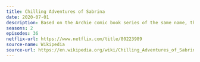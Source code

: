 ```yaml
---
title: Chilling Adventures of Sabrina
date: 2020-07-01
description: Based on the Archie comic book series of the same name, this supernatural horror series was cancelled due to the COVID-19 pandemic. After its cancellation two crossover episodes with _Riverdale_ wrapped up open plot lines from the show.   
seasons: 2
episodes: 36
netflix-url: https://www.netflix.com/title/80223989
source-name: Wikipedia  
source-url: https://en.wikipedia.org/wiki/Chilling_Adventures_of_Sabrina_(TV_series)
---
```


